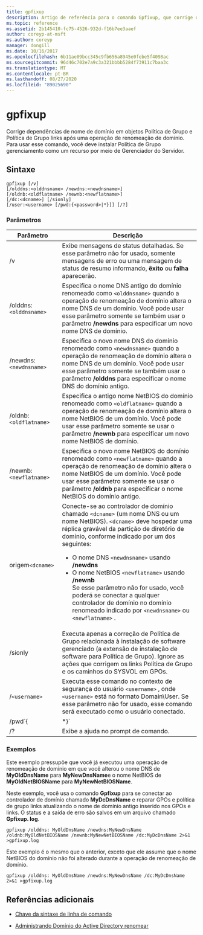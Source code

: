 ```yaml
---
title: gpfixup
description: Artigo de referência para o comando Gpfixup, que corrige dependências de nome de domínio em objetos Política de Grupo e Política de Grupo links após uma operação de renomeação de domínio.
ms.topic: reference
ms.assetid: 2b145410-fc75-4526-932d-f16b7ee3aaef
author: coreyp-at-msft
ms.author: coreyp
manager: dongill
ms.date: 10/16/2017
ms.openlocfilehash: 6b11ae09bcc345c9fb656a8945e0febe5f4098ac
ms.sourcegitcommit: 96d46c702e7a9c3a321bbbb5284f73911c7baa3c
ms.translationtype: MT
ms.contentlocale: pt-BR
ms.lasthandoff: 08/27/2020
ms.locfileid: "89025690"
---
```

# <a name="gpfixup"></a>gpfixup

Corrige dependências de nome de domínio em objetos Política de Grupo e Política de Grupo links após uma operação de renomeação de domínio. Para usar esse comando, você deve instalar Política de Grupo gerenciamento como um recurso por meio de Gerenciador do Servidor.

## <a name="syntax"></a>Sintaxe

```
gpfixup [/v]
[/olddns:<olddnsname> /newdns:<newdnsname>]
[/oldnb:<oldflatname> /newnb:<newflatname>]
[/dc:<dcname>] [/sionly]
[/user:<username> [/pwd:{<password>|*}]] [/?]
```

### <a name="parameters"></a>Parâmetros

| Parâmetro | Descrição |
| --------- |------------ |
| /v | Exibe mensagens de status detalhadas. Se esse parâmetro não for usado, somente mensagens de erro ou uma mensagem de status de resumo informando, **êxito** ou **falha** aparecerão. |
| /olddns:`<olddnsname>` | Especifica o nome DNS antigo do domínio renomeado como `<olddnsname>` quando a operação de renomeação de domínio altera o nome DNS de um domínio. Você pode usar esse parâmetro somente se também usar o parâmetro **/newdns** para especificar um novo nome DNS de domínio. |
| /newdns:`<newdnsname>` | Especifica o novo nome DNS do domínio renomeado como `<newdnsname>` quando a operação de renomeação de domínio altera o nome DNS de um domínio. Você pode usar esse parâmetro somente se também usar o parâmetro **/olddns** para especificar o nome DNS do domínio antigo. |
| /oldnb:`<oldflatname>` | Especifica o antigo nome NetBIOS do domínio renomeado como `<oldflatname>` quando a operação de renomeação de domínio altera o nome NetBIOS de um domínio. Você pode usar esse parâmetro somente se usar o parâmetro **/newnb** para especificar um novo nome NetBIOS de domínio. |
| /newnb:`<newflatname>` | Especifica o novo nome NetBIOS do domínio renomeado como `<newflatname>` quando a operação de renomeação de domínio altera o nome NetBIOS de um domínio. Você pode usar esse parâmetro somente se usar o parâmetro **/oldnb** para especificar o nome NetBIOS do domínio antigo. |
| origem`<dcname>` | Conecte-se ao controlador de domínio chamado `<dcname>` (um nome DNS ou um nome NetBIOS). `<dcname>` deve hospedar uma réplica gravável da partição de diretório de domínio, conforme indicado por um dos seguintes:<ul><li>O nome DNS `<newdnsname>` usando **/newdns**</li><li>O nome NetBIOS `<newflatname>` usando **/newnb**</br>Se esse parâmetro não for usado, você poderá se conectar a qualquer controlador de domínio no domínio renomeado indicado por `<newdnsname>` ou `<newflatname>` .</li></ul> |
| /sionly | Executa apenas a correção de Política de Grupo relacionada à instalação de software gerenciado (a extensão de instalação de software para Política de Grupo). Ignore as ações que corrigem os links Política de Grupo e os caminhos do SYSVOL em GPOs. |
| /`<username>` |Executa esse comando no contexto de segurança do usuário `<username>` , onde `<username>` está no formato Domain\User. Se esse parâmetro não for usado, esse comando será executado como o usuário conectado. |
| /pwd`{<password> | *}` | Especifica a senha do usuário. |
| /? | Exibe a ajuda no prompt de comando. |

### <a name="examples"></a>Exemplos

Este exemplo pressupõe que você já executou uma operação de renomeação de domínio em que você alterou o nome DNS de **MyOldDnsName** para **MyNewDnsName**e o nome NetBIOS de **MyOldNetBIOSName** para **MyNewNetBIOSName**.

Neste exemplo, você usa o comando **Gpfixup** para se conectar ao controlador de domínio chamado **MyDcDnsName** e reparar GPOs e política de grupo links atualizando o nome de domínio antigo inserido nos GPOs e links. O status e a saída de erro são salvos em um arquivo chamado **Gpfixup. log**.

```
gpfixup /olddns: MyOldDnsName /newdns:MyNewDnsName /oldnb:MyOldNetBIOSName /newnb:MyNewNetBIOSName /dc:MyDcDnsName 2>&1 >gpfixup.log
```

Este exemplo é o mesmo que o anterior, exceto que ele assume que o nome NetBIOS do domínio não foi alterado durante a operação de renomeação de domínio.

```
gpfixup /olddns: MyOldDnsName /newdns:MyNewDnsName /dc:MyDcDnsName 2>&1 >gpfixup.log
```

## <a name="additional-references"></a>Referências adicionais

- [Chave da sintaxe de linha de comando](command-line-syntax-key.md)

- [Administrando Domínio do Active Directory renomear](/previous-versions/windows/it-pro/windows-server-2008-r2-and-2008/cc794869(v=ws.10))
